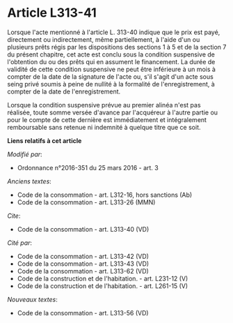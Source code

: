# Article L313-41

Lorsque l'acte mentionné à l'article L. 313-40 indique que le prix est payé, directement ou indirectement, même
partiellement, à l'aide d'un ou plusieurs prêts régis par les dispositions des sections 1 à 5 et de la section 7 du présent
chapitre, cet acte est conclu sous la condition suspensive de l'obtention du ou des prêts qui en assument le financement. La
durée de validité de cette condition suspensive ne peut être inférieure à un mois à compter de la date de la signature de
l'acte ou, s'il s'agit d'un acte sous seing privé soumis à peine de nullité à la formalité de l'enregistrement, à compter de
la date de l'enregistrement. 

Lorsque la condition suspensive prévue au premier alinéa n'est pas réalisée, toute somme versée d'avance par l'acquéreur à
l'autre partie ou pour le compte de cette dernière est immédiatement et intégralement remboursable sans retenue ni indemnité
à quelque titre que ce soit.

**Liens relatifs à cet article**

_Modifié par_:

  - Ordonnance n°2016-351 du 25 mars 2016 - art. 3

_Anciens textes_:

  - Code de la consommation - art. L312-16, hors sanctions (Ab)
  - Code de la consommation - art. L313-26 (MMN)

_Cite_:

  - Code de la consommation - art. L313-40 (VD)

_Cité par_:

  - Code de la consommation - art. L313-42 (VD)
  - Code de la consommation - art. L313-43 (VD)
  - Code de la consommation - art. L313-62 (VD)
  - Code de la construction et de l'habitation. - art. L231-12 (V)
  - Code de la construction et de l'habitation. - art. L261-15 (V)

_Nouveaux textes_:

  - Code de la consommation - art. L313-56 (VD)
